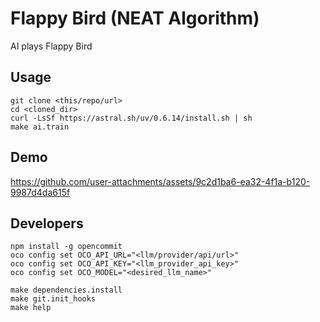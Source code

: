 # Flappy Bird (NEAT Algorithm)

AI plays Flappy Bird

## Usage

```shell
git clone <this/repo/url>
cd <cloned_dir>
curl -LsSf https://astral.sh/uv/0.6.14/install.sh | sh
make ai.train
```

## Demo

<https://github.com/user-attachments/assets/9c2d1ba6-ea32-4f1a-b120-9987d4da615f>

## Developers

```shell
npm install -g opencommit
oco config set OCO_API_URL="<llm/provider/api/url>"
oco config set OCO_API_KEY="<llm_provider_api_key>"
oco config set OCO_MODEL="<desired_llm_name>"

make dependencies.install
make git.init_hooks
make help
```
